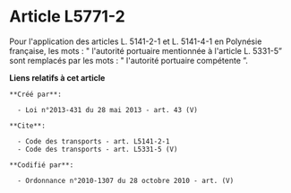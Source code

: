 # Article L5771-2

Pour l'application des articles L. 5141-2-1 et L. 5141-4-1 en Polynésie française, les mots : " l'autorité portuaire
mentionnée à l'article L. 5331-5” sont remplacés par les mots : " l'autorité portuaire compétente ”.

**Liens relatifs à cet article**

	**Créé par**:

	  - Loi n°2013-431 du 28 mai 2013 - art. 43 (V)

	**Cite**:

	  - Code des transports - art. L5141-2-1
	  - Code des transports - art. L5331-5 (V)

	**Codifié par**:

	  - Ordonnance n°2010-1307 du 28 octobre 2010 - art. (V)
